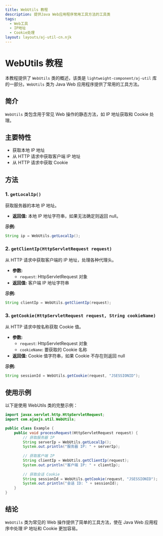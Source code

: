 ```yaml
---
title: WebUtils 教程
description: 提供Java Web应用程序常用工具方法的工具类
tags:
  - Web工具
  - IP地址
  - Cookie处理
layout: layouts/aj-util-cn.njk
---
```


# WebUtils 教程

本教程提供了 `WebUtils` 类的概述，该类是 `lightweight-component/aj-util` 库的一部分。`WebUtils` 类为 Java Web 应用程序提供了常用的工具方法。

## 简介

`WebUtils` 类包含用于常见 Web 操作的静态方法，如 IP 地址获取和 Cookie 处理。

## 主要特性

- 获取本地 IP 地址
- 从 HTTP 请求中获取客户端 IP 地址
- 从 HTTP 请求中获取 Cookie

## 方法

### 1. `getLocalIp()`

获取服务器的本地 IP 地址。

* **返回值:** 本地 IP 地址字符串，如果无法确定则返回 null。

**示例:**
```java
String ip = WebUtils.getLocalIp();
```

### 2. `getClientIp(HttpServletRequest request)`

从 HTTP 请求中获取客户端的 IP 地址，处理各种代理头。

* **参数:**
  * `request`: HttpServletRequest 对象
* **返回值:** 客户端 IP 地址字符串

**示例:**
```java
String clientIp = WebUtils.getClientIp(request);
```

### 3. `getCookie(HttpServletRequest request, String cookieName)`

从 HTTP 请求中按名称获取 Cookie 值。

* **参数:**
  * `request`: HttpServletRequest 对象
  * `cookieName`: 要获取的 Cookie 名称
* **返回值:** Cookie 值字符串，如果 Cookie 不存在则返回 null

**示例:**
```java
String sessionId = WebUtils.getCookie(request, "JSESSIONID");
```

## 使用示例

以下是使用 WebUtils 类的完整示例：

```java
import javax.servlet.http.HttpServletRequest;
import com.ajaxjs.util.WebUtils;

public class Example {
    public void processRequest(HttpServletRequest request) {
        // 获取服务器 IP
        String serverIp = WebUtils.getLocalIp();
        System.out.println("服务器 IP: " + serverIp);
        
        // 获取客户端 IP
        String clientIp = WebUtils.getClientIp(request);
        System.out.println("客户端 IP: " + clientIp);
        
        // 获取会话 Cookie
        String sessionId = WebUtils.getCookie(request, "JSESSIONID");
        System.out.println("会话 ID: " + sessionId);
    }
}
```

## 结论

`WebUtils` 类为常见的 Web 操作提供了简单的工具方法，使在 Java Web 应用程序中处理 IP 地址和 Cookie 更加容易。